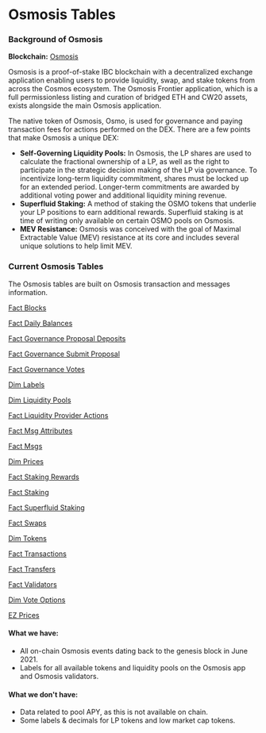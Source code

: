 # Osmosis Tables

### Background of Osmosis

**Blockchain:** [Osmosis](https://app.osmosis.zone/)

Osmosis is a proof-of-stake IBC blockchain with a decentralized exchange application enabling users to provide liquidity, swap, and stake tokens from across the Cosmos ecosystem. The Osmosis Frontier application, which is a full permissionless listing and curation of bridged ETH and CW20 assets, exists alongside the main Osmosis application.&#x20;

The native token of Osmosis, Osmo, is used for governance and paying transaction fees for actions performed on the DEX. There are a few points that make Osmosis a unique DEX:

* **Self-Governing Liquidity Pools:** In Osmosis, the LP shares are used to calculate the fractional ownership of a LP, as well as the right to participate in the strategic decision making of the LP via governance. To incentivize long-term liquidity commitment, shares must be locked up for an extended period. Longer-term commitments are awarded by additional voting power and additional liquidity mining revenue.
* **Superfluid Staking:** A method of staking the OSMO tokens that underlie your LP positions to earn additional rewards. Superfluid staking is at time of writing only available on certain OSMO pools on Osmosis.
* **MEV Resistance:** Osmosis was conceived with the goal of Maximal Extractable Value (MEV) resistance at its core and includes several unique solutions to help limit MEV.

### Current Osmosis Tables

The Osmosis tables are built on Osmosis transaction and messages information.&#x20;

[Fact Blocks](osmosis-fact-blocks-table.md)

[Fact Daily Balances](osmosis-daily-balances.md)

[Fact Governance Proposal Deposits](osmosis-fact-governance-proposal-deposits.md)

[Fact Governance Submit Proposal](osmosis-fact-governance-submit-proposal.md)&#x20;

[Fact Governance Votes](osmosis-fact-governance-votes.md)

[Dim Labels ](osmosis-dim-labels.md)

[Dim Liquidity Pools](osmosis-dim-liquidity-pools.md)

[Fact Liquidity Provider Actions](osmosis-fact-liquidity-provider-actions.md)&#x20;

[Fact Msg Attributes](osmosis-fact-msg-attributes-table.md)

[Fact Msgs](osmosis-fact-msgs-table.md)

[Dim Prices](osmosis-dim-prices.md)

[Fact Staking Rewards](osmosis-fact-staking-rewards.md)

[Fact Staking](osmosis-fact-staking.md)

[Fact Superfluid Staking](osmosis-fact-superfluid-staking.md)

[Fact Swaps](osmosis-fact-swaps.md)

[Dim Tokens](osmosis-dim-tokens.md)

[Fact Transactions](osmosis-fact-transactions-table.md)

[Fact Transfers](osmosis-fact-transfers.md)

[Fact Validators](osmosis-fact-validators.md)

[Dim Vote Options](osmosis-dim-vote-options.md)

[EZ Prices](osmosis-ez-prices.md)

#### What we have:

* All on-chain Osmosis events dating back to the genesis block in June 2021.&#x20;
* Labels for all available tokens and liquidity pools on the Osmosis app and Osmosis validators.

#### What we don't have:&#x20;

* Data related to pool APY, as this is not available on chain.&#x20;
* Some labels & decimals for LP tokens and low market cap tokens.&#x20;
